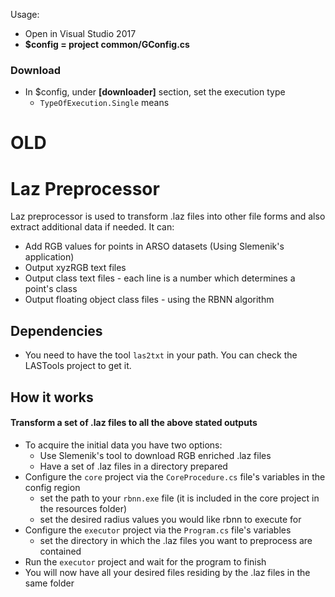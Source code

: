 Usage:

- Open in Visual Studio 2017
- **$config = project common/GConfig.cs**

### Download

- In $config, under **[downloader]** section, set the execution type
    - ```TypeOfExecution.Single``` means 




# OLD


# Laz Preprocessor

Laz preprocessor is used to transform .laz files into other file forms and also extract additional
data if needed. It can:

- Add RGB values for points in ARSO datasets (Using Slemenik's application)
- Output xyzRGB text files
- Output class text files - each line is a number which determines a point's class
- Output floating object class files - using the RBNN algorithm

## Dependencies

- You need to have the tool ```las2txt``` in your path. You can check the LASTools project to get it.

## How it works

#### Transform a set of .laz files to all the above stated outputs

- To acquire the initial data you have two options:
    - Use Slemenik's tool to download RGB enriched .laz files
    - Have a set of .laz files in a directory prepared
- Configure the ```core``` project via the ```CoreProcedure.cs``` file's variables in the config region
    - set the path to your ```rbnn.exe``` file (it is included in the core project in the resources folder)
    - set the desired radius values you would like rbnn to execute for
- Configure the ```executor``` project via the ```Program.cs``` file's variables
    - set the directory in which the .laz files you want to preprocess are contained
- Run the ```executor``` project and wait for the program to finish
- You will now have all your desired files residing by the .laz files in the same folder
